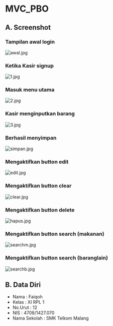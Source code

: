 # MVC_PBO
## A. Screenshot
### Tampilan awal login <br>
![awal.jpg](https://s3.postimg.org/xlurifthf/awal.jpg)<br> 
### Ketika Kasir signup <br>
![1.jpg](https://s28.postimg.org/6t6z2g8dp/image.jpg) <br>
### Masuk menu utama <br>
![2.jpg](https://s3.postimg.org/b3w2e45oz/image.jpg) <br>
### Kasir menginputkan barang <br>
![3.jpg](https://s23.postimg.org/tfzzlua23/image.jpg) <br>
### Berhasil menyimpan <br>
![simpan.jpg](https://s28.postimg.org/bjv36vbxp/simpan.jpg)<br>
### Mengaktifkan button edit <br>
![edit.jpg](https://s3.postimg.org/nrzvbezbn/edit.jpg)<br>
### Mengaktifkan button clear <br>
![clear.jpg](https://s13.postimg.org/mbsxja1zb/clear.jpg)<br>
### Mengaktifkan button delete <br>
![hapus.jpg](https://s3.postimg.org/9tz2jfl7n/hapus.jpg) <br>
### Mengaktifkan button search (makanan) <br>
![searchm.jpg](https://s1.postimg.org/f333t4ym7/searchm.jpg) <br>
### Mengaktifkan button search (baranglain) <br>
![searchb.jpg](https://s9.postimg.org/qxxrzs3bj/searchb.jpg)
## B. Data Diri
- Nama  : Faiqoh
- Kelas : XI RPL 1
- No.Urut : 12
- NIS   : 4708/1427.070
- Nama Sekolah : SMK Telkom Malang
